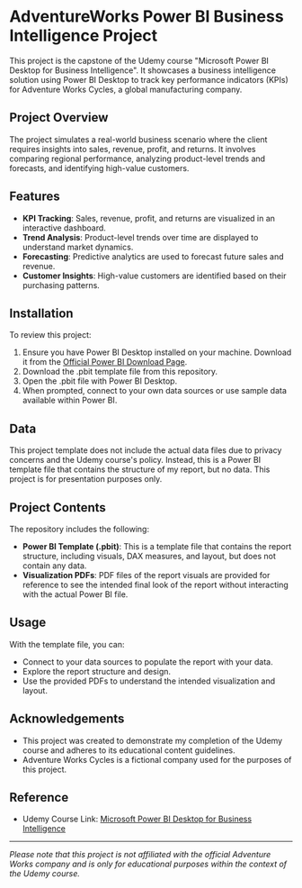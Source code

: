 # AdventureWorks Power BI Business Intelligence Project

This project is the capstone of the Udemy course "Microsoft Power BI Desktop for Business Intelligence". It showcases a business intelligence solution using Power BI Desktop to track key performance indicators (KPIs) for Adventure Works Cycles, a global manufacturing company.

## Project Overview

The project simulates a real-world business scenario where the client requires insights into sales, revenue, profit, and returns. It involves comparing regional performance, analyzing product-level trends and forecasts, and identifying high-value customers.

## Features

- **KPI Tracking**: Sales, revenue, profit, and returns are visualized in an interactive dashboard.
- **Trend Analysis**: Product-level trends over time are displayed to understand market dynamics.
- **Forecasting**: Predictive analytics are used to forecast future sales and revenue.
- **Customer Insights**: High-value customers are identified based on their purchasing patterns.

## Installation

To review this project:
1. Ensure you have Power BI Desktop installed on your machine. Download it from the [Official Power BI Download Page](https://powerbi.microsoft.com/en-us/downloads/).
2. Download the .pbit template file from this repository.
3. Open the .pbit file with Power BI Desktop.
4. When prompted, connect to your own data sources or use sample data available within Power BI.

## Data

This project template does not include the actual data files due to privacy concerns and the Udemy course's policy. Instead, this is a Power BI template file that contains the structure of my report, but no data. This project is for presentation purposes only.

## Project Contents

The repository includes the following:

- **Power BI Template (.pbit)**: This is a template file that contains the report structure, including visuals, DAX measures, and layout, but does not contain any data.
- **Visualization PDFs**: PDF files of the report visuals are provided for reference to see the intended final look of the report without interacting with the actual Power BI file.

## Usage

With the template file, you can:
- Connect to your data sources to populate the report with your data.
- Explore the report structure and design.
- Use the provided PDFs to understand the intended visualization and layout.

## Acknowledgements

- This project was created to demonstrate my completion of the Udemy course and adheres to its educational content guidelines.
- Adventure Works Cycles is a fictional company used for the purposes of this project.

## Reference

- Udemy Course Link: [Microsoft Power BI Desktop for Business Intelligence](https://www.udemy.com/course/microsoft-power-bi-up-running-with-power-bi-desktop/?couponCode=KEEPLEARNING)

---

*Please note that this project is not affiliated with the official Adventure Works company and is only for educational purposes within the context of the Udemy course.*
